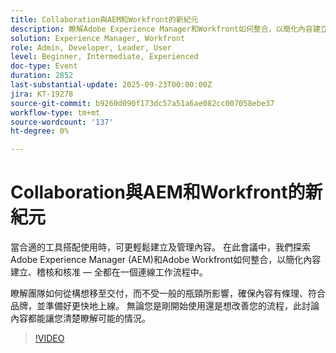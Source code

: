 ```yaml
---
title: Collaboration與AEM和Workfront的新紀元
description: 瞭解Adobe Experience Manager和Workfront如何整合，以簡化內容建立、稽核和核准。 瞭解連線工作流程如何協助團隊更快速地從創意轉移到傳遞，同時保持內容有條理、符合品牌規範，並準備好啟動。
solution: Experience Manager, Workfront
role: Admin, Developer, Leader, User
level: Beginner, Intermediate, Experienced
doc-type: Event
duration: 2852
last-substantial-update: 2025-09-23T00:00:00Z
jira: KT-19278
source-git-commit: b9260d090f173dc57a51a6ae082cc007058ebe37
workflow-type: tm+mt
source-wordcount: '137'
ht-degree: 0%

---
```



# Collaboration與AEM和Workfront的新紀元

當合適的工具搭配使用時，可更輕鬆建立及管理內容。 在此會議中，我們探索Adobe Experience Manager (AEM)和Adobe Workfront如何整合，以簡化內容建立、稽核和核准 — 全都在一個連線工作流程中。

瞭解團隊如何從構想移至交付，而不受一般的瓶頸所影響，確保內容有條理、符合品牌，並準備好更快地上線。 無論您是剛開始使用還是想改善您的流程，此討論內容都能讓您清楚瞭解可能的情況。

>[!VIDEO](https://video.tv.adobe.com/v/3475186/?learn=on&enablevpops)

